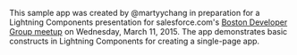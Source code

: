 This sample app was created by @martyychang in preparation for a Lightning Components presentation for salesforce.com's [Boston Developer Group meetup](http://www.meetup.com/Boston-Salesforce-Platform-Developer-User-Group/events/220444530/) on Wednesday, March 11, 2015. The app demonstrates basic constructs in Lightning Components for creating a single-page app.